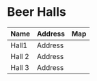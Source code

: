 # Beer Halls
| Name   | Address | Map |
| ------ | ------- | --- |
| Hall1  | Address |     |
| Hall 2 | Address |     |
| Hall 3 | Address |     |